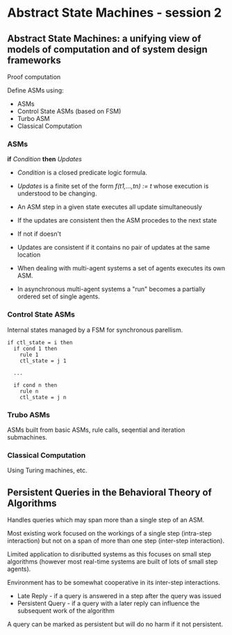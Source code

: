 # Abstract State Machines - session 2


## Abstract State Machines: a unifying view of models of computation and of system design frameworks

Proof computation 

Define ASMs using:

* ASMs
* Control State ASMs (based on FSM)
* Turbo ASM
* Classical Computation

### ASMs

**if** *Condition* **then** *Updates*

* *Condition* is a closed predicate logic formula.
* *Updates* is a finite set of the form *f(t1,...,tn) := t* whose execution is understood to be changing.

* An ASM step in a given state executes all update simultaneously
* If the updates are consistent then the ASM procedes to the next state
* If not if doesn't
* Updates are consistent if it contains no pair of updates at the same location

* When dealing with multi-agent systems a set of agents executes its own ASM.
* In asynchronous multi-agent systems a "run" becomes a partially ordered set of single agents.

### Control State ASMs

Internal states managed by a FSM for synchronous parellism.

```
if ctl_state = i then
  if cond 1 then
    rule 1
    ctl_state = j 1
    
  ...
  
  if cond n then
    rule n
    ctl_state = j n
```

### Trubo ASMs

ASMs built from basic ASMs, rule calls, seqential and iteration submachines.


### Classical Computation

Using Turing machines, etc.


## Persistent Queries in the Behavioral Theory of Algorithms

Handles queries which may span more than a single step of an ASM.

Most existing work focused on the workings of a single step (intra-step interaction) but not on a span of more than one step (inter-step interaction).

Limited application to disributted systems as this focuses on small step algorithms (however most real-time systems are built of lots of small step agents).

Environment has to be somewhat cooperative in its inter-step interactions.

* Late Reply - if a query is answered in a step after the query was issued
* Persistent Query - if a query with a later reply can influence the subsequent work of the algorithm

A query can be marked as persistent but will do no harm if it not persistent.

